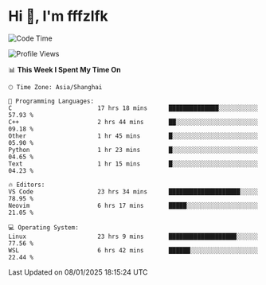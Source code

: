 # Hi 👋, I'm fffzlfk

<!--START_SECTION:waka-->
![Code Time](http://img.shields.io/badge/Code%20Time-1%2C106%20hrs%2022%20mins-blue)

![Profile Views](http://img.shields.io/badge/Profile%20Views-0-blue)

📊 **This Week I Spent My Time On** 

```text
🕑︎ Time Zone: Asia/Shanghai

💬 Programming Languages: 
C                        17 hrs 18 mins      ██████████████░░░░░░░░░░░   57.93 % 
C++                      2 hrs 44 mins       ██░░░░░░░░░░░░░░░░░░░░░░░   09.18 % 
Other                    1 hr 45 mins        █░░░░░░░░░░░░░░░░░░░░░░░░   05.90 % 
Python                   1 hr 23 mins        █░░░░░░░░░░░░░░░░░░░░░░░░   04.65 % 
Text                     1 hr 15 mins        █░░░░░░░░░░░░░░░░░░░░░░░░   04.23 % 

🔥 Editors: 
VS Code                  23 hrs 34 mins      ████████████████████░░░░░   78.95 % 
Neovim                   6 hrs 17 mins       █████░░░░░░░░░░░░░░░░░░░░   21.05 % 

💻 Operating System: 
Linux                    23 hrs 9 mins       ███████████████████░░░░░░   77.56 % 
WSL                      6 hrs 42 mins       ██████░░░░░░░░░░░░░░░░░░░   22.44 % 
```


 Last Updated on 08/01/2025 18:15:24 UTC
<!--END_SECTION:waka-->
